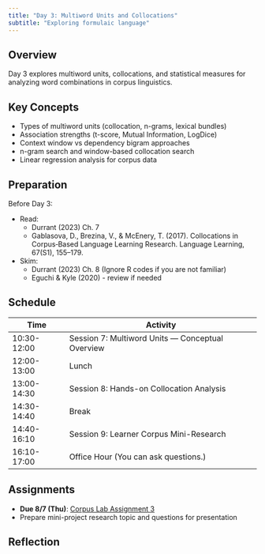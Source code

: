 ```yaml
---
title: "Day 3: Multiword Units and Collocations"
subtitle: "Exploring formulaic language"
---
```


## Overview

Day 3 explores multiword units, collocations, and statistical measures for analyzing word combinations in corpus linguistics.

## Key Concepts

- Types of multiword units (collocation, n-grams, lexical bundles)
- Association strengths (t-score, Mutual Information, LogDice)
- Context window vs dependency bigram approaches
- n-gram search and window-based collocation search
- Linear regression analysis for corpus data

## Preparation

Before Day 3:

- Read:
    - Durrant (2023) Ch. 7
    - Gablasova, D., Brezina, V., & McEnery, T. (2017). Collocations in Corpus‐Based Language Learning Research. Language Learning, 67(S1), 155–179.
- Skim:
    - Durrant (2023) Ch. 8 (Ignore R codes if you are not familiar)
    - Eguchi & Kyle (2020) - review if needed

## Schedule

| Time | Activity |
|------|----------|
| 10:30-12:00 | Session 7: Multiword Units — Conceptual Overview |
| 12:00-13:00 | Lunch |
| 13:00-14:30 | Session 8: Hands-on Collocation Analysis |
| 14:30-14:40 | Break |
| 14:40-16:10 | Session 9: Learner Corpus Mini-Research |
| 16:10-17:00 | Office Hour (You can ask questions.) |

## Assignments

- **Due 8/7 (Thu)**: [Corpus Lab Assignment 3](../../assignments/hands-on-3/)
- Prepare mini-project research topic and questions for presentation


## Reflection


<!-- 
<iframe src="session1-intro/slides/slides.html" width="100%" height="600px" frameborder="0"></iframe>

[View slides in fullscreen](session1-intro/slides/slides.html){target="_blank"} -->
